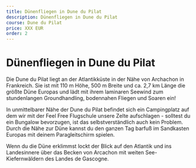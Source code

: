 ```yaml
---
title: Dünenfliegen in Dune du Pilat
description: Dünenfliegen in Dune du Pilat
course: Dune du Pilat
price: XXX EUR
order: 2
---
```


# Dünenfliegen in Dune du Pilat

Die Dune du Pilat liegt an der Atlantikküste in der Nähe von Archachon in Frankreich. Sie ist mit 110 m Höhe, 500 m Breite und ca. 2,7 km Länge die größte Düne Europas und lädt mit ihrem laminaren Seewind zum stundenlangen Groundhandling, bodennahen Fliegen und Soaren ein! 

In unmittelbarer Nähe der Dune du Pilat befindet sich ein Campingplatz auf dem wir mit der Feel Free Flugschule unsere Zelte aufschlagen - solltest du ein Bungalow bevorzugen, ist das selbstverständlich auch kein Problem. Durch die Nähe zur Düne kannst du den ganzen Tag barfuß im Sandkasten Europas mit deinem Paragleitschirm spielen.

Wenn du die Düne erklimmst lockt der Blick auf den Atlantik und ins Landesinnere über das Becken von Arcachon mit weiten See-Kiefernwäldern des Landes de Gascogne. 
